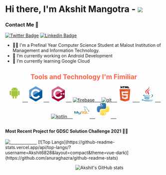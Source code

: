 
<h1 align=left> Hi there, I'm Akshit Mangotra - <img src="https://github.com/TheDudeThatCode/TheDudeThatCode/blob/master/Assets/Hi.gif" width="26px"></h1>

<h3 align="left"> Contact Me 💬</h3>

[![Twitter Badge](https://img.shields.io/badge/-@AkshitMangotra-1ca0f1?style=flat-square&labelColor=1ca0f1&logo=twitter&logoColor=white&link=https://twitter.com/AkshitMangotra)](https://twitter.com/AkshitMangotra) 
[![Linkedin Badge](https://img.shields.io/badge/-AkshitMangotra-blue?style=flat-square&logo=Linkedin&logoColor=white&link=https://www.linkedin.com/in/akshit-mangotra/)](https://www.linkedin.com/in/akshit-mangotra/)
<br />

- 👨‍🎓 I'm a Prefinal Year Computer Science Student at Malout Institution of Management and Information Technology.
- 🔭 I’m currently working on Android Development
- 🌱 I’m currently learning Google Cloud


<h2 style="color:Tomato;" align =center> Tools and Technology I'm Fimiliar  </h2>
<p align="center">
<a href="https://developer.android.com" target="_blank"> <img src="https://raw.githubusercontent.com/devicons/devicon/master/icons/android/android-original-wordmark.svg" alt="android" width="50" height="50" />&emsp;  </a> 
<a href="https://www.cprogramming.com/" target="_blank"> <img src="https://raw.githubusercontent.com/devicons/devicon/master/icons/c/c-original.svg" alt="c" width="50" height="50"/> &emsp;</a> 
<a href="https://www.w3schools.com/cpp/" target="_blank"> <img src="https://raw.githubusercontent.com/devicons/devicon/master/icons/cplusplus/cplusplus-original.svg" alt="cplusplus" width="50" height="50"/> &emsp;</a> 
<a href="https://firebase.google.com/" target="_blank"> <img src="https://www.vectorlogo.zone/logos/firebase/firebase-icon.svg" alt="firebase" width="50" height="50"/> 
  &emsp; </a> 
<a href="https://git-scm.com/" target="_blank"> <img src="https://www.vectorlogo.zone/logos/git-scm/git-scm-icon.svg" alt="git" width="50" height="50"/>&emsp; </a> 
<a href="https://www.w3.org/html/" target="_blank"> <img src="https://raw.githubusercontent.com/devicons/devicon/master/icons/html5/html5-original-wordmark.svg" alt="html5" width="50" height="50"/> &emsp; </a> 
<a href="https://www.java.com" target="_blank"> <img src="https://raw.githubusercontent.com/devicons/devicon/master/icons/java/java-original.svg" alt="java" width="50" height="50"/> &emsp; </a> 
<a href="https://kotlinlang.org" target="_blank"> <img src="https://www.vectorlogo.zone/logos/kotlinlang/kotlinlang-icon.svg" alt="kotlin" width="50" height="50"/> &emsp;</a> 
<a href="https://www.mysql.com/" target="_blank"> <img src="https://raw.githubusercontent.com/devicons/devicon/master/icons/mysql/mysql-original-wordmark.svg" alt="mysql" width="50" height="50"/>&emsp; </a>
<a href="https://www.python.org" target="_blank"> <img src="https://raw.githubusercontent.com/devicons/devicon/master/icons/python/python-original.svg" alt="python" width="50" height="50"/> &emsp; </a> <h2> </h2>
</p>


<!--
**Akshit6828/Akshit6828** is a ✨ _special_ ✨ repository because its `README.md` (this file) appears on your GitHub profile.
### Technologies & Frameworks I have worked with : 
Here are some ideas to get you started:

style="border:orange; border-width:5px; border-style:solid;"
My hands are comfortable typing in :   
| **Python** | **C/C++** | **JAVA** | **Kotlin** |
| :---------:| :--------:| :-------:| :---------:|

- 🔭 I’m currently working on ...
- 🌱 I’m currently learning ...
- 👯 I’m looking to collaborate on ...
- 🤔 I’m looking for help with ...
- 💬 Ask me about ...
- 📫 How to reach me: ...
- 😄 Pronouns: ...
- ⚡ Fun fact: ...

-->
<p align="left" color="#FF0000">
   <h4 align ="left"> Most Recent Project for GDSC Solution Challenge 2021 👨‍💻</h4>
  <a href="https://github.com/Akshit6828/Traverse-Indoor">
  <img align="left" src="https://github-readme-stats.vercel.app/api/pin/?username=Akshit6828&theme=react&repo=Traverse-Indoor" />&emsp; &emsp; &emsp; &emsp; &emsp;</a> 
[![Top Langs](https://github-readme-stats.vercel.app/api/top-langs/?username=Akshit6828&layout=compact&theme=vue-dark)](https://github.com/anuraghazra/github-readme-stats)

</p>


 <p align="left">
  
&emsp; &emsp; &emsp; &emsp; &emsp;&emsp; &emsp; &emsp; &emsp; &emsp; &emsp; &emsp;&emsp; 
![Akshit's GitHub stats](https://github-readme-stats.vercel.app/api?username=Akshit6828&show_icons=true&theme=react&border_radius=20)
</p>




